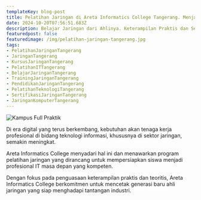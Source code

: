 ```yaml
---
templateKey: blog-post
title: Pelatihan Jaringan di Areta Informatics College Tangerang. Menjadi Ahli IT dengan Keterampilan Praktis dan Sertifikasi Profesional
date: 2024-10-20T07:56:51.683Z
description: Belajar Jaringan dari Ahlinya. Keterampilan Praktis dan Sertifikasi untuk Karir IT di Areta Informatics College Tangerang
featuredpost: false
featuredimage: /img/pelatihan-jaringan-tangerang.jpg
tags:
- PelatihanJaringanTangerang	
- JaringanTangerang	
- KursusJaringanTangerang	
- PelatihanITTangerang	
- BelajarJaringanTangerang	
- TrainingJaringanTangerang	
- PendidikanJaringanTangerang	
- PelatihanTeknologiTangerang	
- SertifikasiJaringanTangerang	
- JaringanKomputerTangerang	
---
```


![Kampus Full Praktik](/img/pelatihan-jaringan-tangerang.jpg "Kampus Full Praktik")

Di era digital yang terus berkembang, kebutuhan akan tenaga kerja profesional di bidang teknologi informasi, khususnya di sektor jaringan, semakin meningkat.											
											
Areta Informatics College menyadari hal ini dan menawarkan program pelatihan jaringan yang dirancang untuk mempersiapkan siswa menjadi profesional IT masa depan yang kompeten.											
											
Dengan fokus pada penguasaan keterampilan praktis dan teoritis, Areta Informatics College berkomitmen untuk mencetak generasi baru ahli jaringan yang siap menghadapi tantangan industri.											